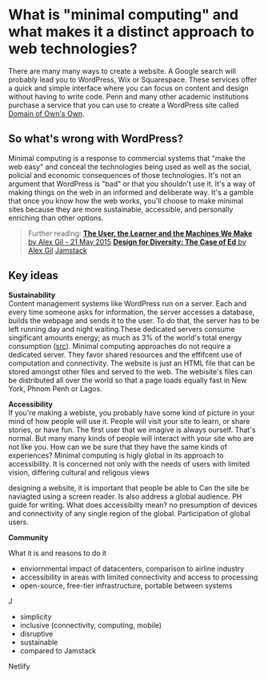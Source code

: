 # What is "minimal computing" and what makes it a distinct approach to web technologies? 

There are many many ways to create a website. A Google search will probably lead you to WordPress, Wix or Squarespace. 
These services offer a quick and simple interface where you can focus on content and design without having to write code.
Penn and many other academic institutions purchase a service that you can use to create a WordPress site called [Domain of Own's Own](https://domains.library.upenn.edu/learn-more/).

## So what's wrong with WordPress?
Minimal computing is a response to commercial systems that "make the web easy" and conceal the technologies being used as well as the social, policial and economic consequences of those technologies.  It's not an argument that WordPress is "bad" or that you shouldn't use it.  It's a way of making things on the web in an informed and deliberate way. It's a gamble that once you know how the web works, you'll choose to make minimal sites because they are more sustainabie, accessible, and personally enriching than other options.

> Further reading:
> [__The User, the Learner and the Machines We Make__ by Alex Gil - 21 May 2015](http://go-dh.github.io/mincomp/thoughts/2015/05/21/user-vs-learner/)
> [__Design for Diversity: The Case of Ed__ by Alex Gil](https://des4div.library.northeastern.edu/design-for-diversity-the-case-of-ed-alex-gil/)
> [Jamstack](https://jamstack.org/)  

## Key ideas 

**Sustainability**  
Content management systems like WordPress run on a server. Each and every time someone asks for information, the server accesses a database, builds the webpage and sends it to the user. To do that, the server has to be left running day and night waiting.These dedicated servers consume singificant amounts energy; as much as 3% of the world's total energy consumption ([src](https://www.grcooling.com/the-plane-truth-about-environmental-sustainability/)).  Minimal computing approaches do not require a dedicated server. They favor shared resources and the effifcent use of computation and connectivity. The website is just an HTML file that can be stored amongst other files and served to the web. The webisite's files can be distributed all over the world so that a page loads equally fast in New York, Phnom Penh or Lagos.  

**Accessibility**  
If you're making a webiste, you probably have some kind of picture in your mind of how people will use it. People will visit your site to learn, or share stories, or have fun. The first user that we imagive is always ourself. That's normal. But many many kinds of people will interact with your site who are not like you.  How can we be sure that they have the same kinds of experiences? Minimal computing is higly global in its approach to accessibility.  It is concerned not only with the needs of users with limited vision, differing cultural and religous views 

designing a website, it is important that people be able to     Can the site be naviagted using a screen reader.  Is also address a global audience.   PH guide for writing. 
What does accessibilty mean? no presumption of devices and connectivity of any single region of the global.  Participation of global users. 

**Community**


What it is and reasons to do it
- enviornmental impact of datacenters, comparison to airline industry 
- accessibility in areas with limited connectivity and access to processing
- open-source, free-tier infrastructure, portable between systems 

J
- simplicity
- inclusive (connectivity, computing, mobile)
- disruptive 
- sustainable
- compared to Jamstack

Netlify 


